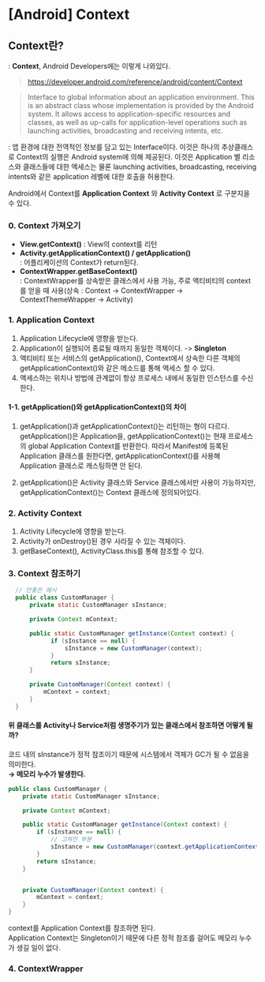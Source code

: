 # [Android] Context

## Context란?

: **Context**, Android Developers에는 이렇게 나와있다.

> https://developer.android.com/reference/android/content/Context

> Interface to global information about an application environment. This is an abstract class whose implementation is provided by the Android system. It allows access to application-specific resources and classes, as well as up-calls for application-level operations such as launching activities, broadcasting and receiving intents, etc.

:  앱 환경에 대한 전역적인 정보를 담고 있는 Interface이다. 이것은 하나의 추상클래스로 Context의 실행은 Android system에 의해 제공된다. 이것은 Application 별 리소스와 클래스들에 대한 액세스는 물론 launching activities, broadcasting, receiving intents와 같은 application 레벨에 대한 호출을 허용한다.

Android에서 Context를 **Application Context** 와 **Activity Context** 로 구분지을 수 있다.

### 0. Context 가져오기
- **View.getContext()**
: View의 context를 리턴
- **Activity.getApplicationContext() / getApplication()**  
: 어플리케이션의 Context가 return된다.
- **ContextWrapper.getBaseContext()**  
: ContextWrapper를 상속받은 클래스에서 사용 가능, 주로 액티비티의 context를 얻을 때 사용(상속 : Context -> ContextWrapper -> ContextThemeWrapper -> Activity)


### 1. Application Context
1. Application Lifecycle에 영향을 받는다.  
2. Application이 실행되어 종료될 때까지 동일한 객체이다. -> **Singleton**  
3. 액티비티 또는 서비스의 getApplication(), Context에서 상속한 다른 객체의 getApplicationContext()와 같은 메소드를 통해 액세스 할 수 있다.
4. 액세스하는 위치나 방법에 관계없이 항상 프로세스 내에서 동일한 인스턴스를 수신한다.  

#### 1-1. getApplication()와 getApplicationContext()의 차이
1. getApplication()과 getApplicationContext()는 리턴하는 형이 다르다. getApplication()은 Application을, getApplicationContext()는 현재 프로세스의 global Application Context를 반환한다. 따라서 Manifest에 등록된 Application 클래스를 원한다면, getApplicationContext()를 사용해 Application 클래스로 캐스팅하면 안 된다.

2. getApplication()은 Activity 클래스와 Service 클래스에서만 사용이 가능하지만, getApplicationContext()는 Context 클래스에 정의되어있다.



### 2. Activity Context
1. Activity Lifecycle에 영향을 받는다.  
2. Activity가 onDestroy()된 경우 사라질 수 있는 객체이다.  
3. getBaseContext(), ActivityClass.this를 통해 참조할 수 있다.

### 3. Context 참조하기
```java
  // 안좋은 예시
  public class CustomManager {
      private static CustomManager sInstance;

      private Context mContext;

      public static CustomManager getInstance(Context context) {
            if (sInstance == null) {
                sInstance = new CustomManager(context);
            }
            return sInstance;
      }

      private CustomManager(Context context) {
          mContext = context;
      }
  }
```

#### 위 클래스를 Activity나 Service처럼 생명주기가 있는 클래스에서 참조하면 어떻게 될까?

코드 내의 sInstance가 정적 참조이기 때문에 시스템에서 객체가 GC가 될 수 없음을 의미한다.  
**→ 메모리 누수가 발생한다.**

```java
public class CustomManager {
    private static CustomManager sInstance;

    private Context mContext;

    public static CustomManager getInstance(Context context) {
        if (sInstance == null) {
            // 고쳐진 부분
            sInstance = new CustomManager(context.getApplicationContext());
        }
        return sInstance;
    }


    private CustomManager(Context context) {
        mContext = context;
    }
}
```

context를 Application Context를 참조하면 된다.   
Application Context는 Singleton이기 때문에 다른 정적 참조를 걸어도 메모리 누수가 생길 일이 없다.


### 4. ContextWrapper
